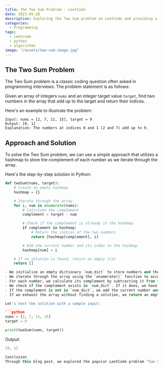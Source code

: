 ```yaml
---
title: The Two Sum Problem - LeetCode
date: 2023-05-28
description: Exploring the Two Sum problem on LeetCode and providing a solution using Python.
categories:
  - Programming
tags:
  - leetcode
  - python
  - algorithms
image: "/assets/two-sum-image.jpg"
---
```


## The Two Sum Problem

The Two Sum problem is a classic coding question often asked in programming interviews. The problem statement is as follows:

Given an array of integers `nums` and an integer target value `target`, find two numbers in the array that add up to the target and return their indices.

Here's an example to illustrate the problem:

```plaintext
Input: nums = [2, 7, 11, 15], target = 9
Output: [0, 1]
Explanation: The numbers at indices 0 and 1 (2 and 7) add up to 9.
```

## Approach and Solution

To solve the Two Sum problem, we can use a simple approach that utilizes a hashmap to store the complement of each number as we iterate through the array.

Here's the step-by-step solution in Python:

````python
def twoSum(nums, target):
    # Create an empty hashmap
    hashmap = {}

    # Iterate through the array
    for i, num in enumerate(nums):
        # Calculate the complement
        complement = target - num

        # Check if the complement is already in the hashmap
        if complement in hashmap:
            # Return the indices of the two numbers
            return [hashmap[complement], i]

        # Add the current number and its index to the hashmap
        hashmap[num] = i

    # If no solution is found, return an empty list
    return []

- We initialize an empty dictionary `num_dict` to store numbers and their indices.
- We iterate through the array using the `enumerate()` function to access both the indices and the corresponding numbers.
- For each number, we calculate its complement by subtracting it from the target.
- We check if the complement exists in `num_dict`. If it does, we have found the two numbers that add up to the target, and we return their indices.
- If the complement is not in `num_dict`, we add the current number and its index to the dictionary for future reference.
- If we exhaust the array without finding a solution, we return an empty list.

Let's test the solution with a sample input:

```python
nums = [2, 7, 11, 15]
target = 9

print(twoSum(nums, target))
````

Output:

```csharp
[0, 1]

Conclusion
Through this blog post, we explored the popular LeetCode problem "Two Sum" and provided a detailed solution using a hash table. The key takeaway from this problem is to leverage data structures effectively to optimize our algorithms. LeetCode offers a myriad of challenges like this one, allowing programmers to enhance their problem-solving skills and gain confidence in tackling coding interviews. Remember, practice makes perfect!
```
